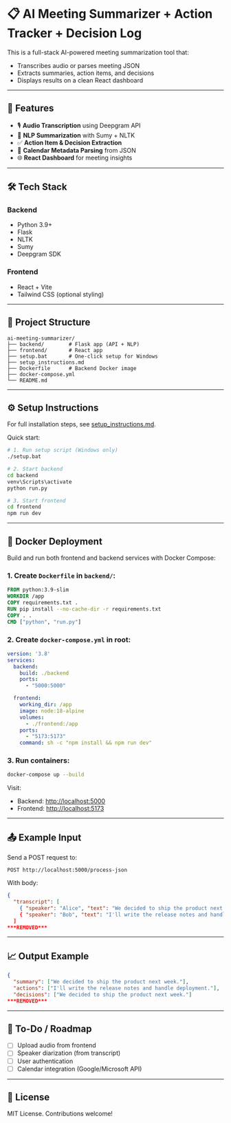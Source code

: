 # 📋 AI Meeting Summarizer + Action Tracker + Decision Log

This is a full-stack AI-powered meeting summarization tool that:

* Transcribes audio or parses meeting JSON
* Extracts summaries, action items, and decisions
* Displays results on a clean React dashboard

---

## 🚀 Features

* 🎙️ **Audio Transcription** using Deepgram API
* 🧠 **NLP Summarization** with Sumy + NLTK
* ✅ **Action Item & Decision Extraction**
* 📅 **Calendar Metadata Parsing** from JSON
* 🌐 **React Dashboard** for meeting insights

---

## 🛠️ Tech Stack

### Backend

* Python 3.9+
* Flask
* NLTK
* Sumy
* Deepgram SDK

### Frontend

* React + Vite
* Tailwind CSS (optional styling)

---

## 📁 Project Structure

```
ai-meeting-summarizer/
├── backend/        # Flask app (API + NLP)
├── frontend/       # React app
├── setup.bat       # One-click setup for Windows
├── setup_instructions.md
├── Dockerfile      # Backend Docker image
├── docker-compose.yml
└── README.md
```

---

## ⚙️ Setup Instructions

For full installation steps, see [setup\_instructions.md](./setup_instructions.md).

Quick start:

```bash
# 1. Run setup script (Windows only)
./setup.bat

# 2. Start backend
cd backend
venv\Scripts\activate
python run.py

# 3. Start frontend
cd frontend
npm run dev
```

---

## 🐳 Docker Deployment

Build and run both frontend and backend services with Docker Compose:

### 1. Create `Dockerfile` in `backend/`:

```Dockerfile
FROM python:3.9-slim
WORKDIR /app
COPY requirements.txt .
RUN pip install --no-cache-dir -r requirements.txt
COPY . .
CMD ["python", "run.py"]
```

### 2. Create `docker-compose.yml` in root:

```yaml
version: '3.8'
services:
  backend:
    build: ./backend
    ports:
      - "5000:5000"

  frontend:
    working_dir: /app
    image: node:18-alpine
    volumes:
      - ./frontend:/app
    ports:
      - "5173:5173"
    command: sh -c "npm install && npm run dev"
```

### 3. Run containers:

```bash
docker-compose up --build
```

Visit:

* Backend: [http://localhost:5000](http://localhost:5000)
* Frontend: [http://localhost:5173](http://localhost:5173)

---

## 📤 Example Input

Send a POST request to:

```
POST http://localhost:5000/process-json
```

With body:

```json
{
  "transcript": [
    { "speaker": "Alice", "text": "We decided to ship the product next week." ***REMOVED***,
    { "speaker": "Bob", "text": "I'll write the release notes and handle deployment." ***REMOVED***
  ]
***REMOVED***
```

---

## 📈 Output Example

```json
{
  "summary": ["We decided to ship the product next week."],
  "actions": ["I'll write the release notes and handle deployment."],
  "decisions": ["We decided to ship the product next week."]
***REMOVED***
```

---

## 📌 To-Do / Roadmap

* [ ] Upload audio from frontend
* [ ] Speaker diarization (from transcript)
* [ ] User authentication
* [ ] Calendar integration (Google/Microsoft API)

---

## 📝 License

MIT License. Contributions welcome!

